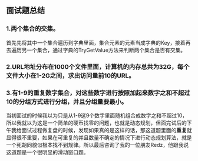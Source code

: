 ## 面试题总结
### 1.两个集合的交集。

首先先将其中一个集合遍历到字典里面，集合元素的元素当成字典的Key，接着再去遍历另一个集合，通过字典的TryGetValue方法来判断两个集合是否有交集。

### 2.URL地址分布在1000个文件里面，计算机的内存总共为32G，每个文件大小在1-2G之间，求出访问量前10的URL。

### 3.有1-9的重复数字集合，对这些数字进行按照加起来数字之和不超过10的分组方式进行分组，并且分组量要最小。

当初面试的时候我以为只是从1-9这9个数字里面随机组合成数字之和不超过10，所以我就以为这是一个简单的硬币找零的问题，也就是动态规划，但面完试后的下午我给面试过程做复盘的时候，发现如果真的是这样的话，那这道题里面的**重复**就显得很不重要，如果在可重复的并且数量不确定的情况下进行动态规划算法，就是一个死胡同貌似根本找不到规律。所以最后咨询了我的一位朋友Redz，他跟我说这道题是一个很明显的滑动窗口题。
